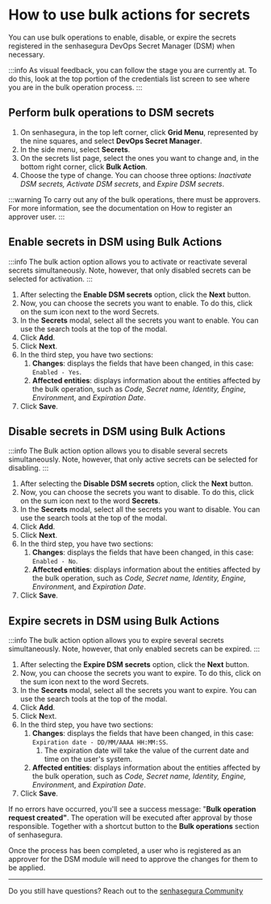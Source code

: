 # How to use bulk actions for secrets

You can use bulk operations to enable, disable, or expire the secrets registered in the senhasegura DevOps Secret Manager (DSM) when necessary.

:::info
As visual feedback, you can follow the stage you are currently at. To do this, look at the top portion of the credentials list screen to see where you are in the bulk operation process.
:::

## Perform bulk operations to DSM secrets

1. On senhasegura, in the top left corner, click **Grid Menu**, represented by the nine squares, and select **DevOps Secret Manager**.
2. In the side menu, select **Secrets**.
3. On the secrets list page, select the ones you want to change and, in the bottom right corner, click **Bulk Action**.
4. Choose the type of change. You can choose three options: *Inactivate DSM secrets, Activate DSM secrets*, and *Expire DSM secrets*.

:::warning
To carry out any of the bulk operations, there must be approvers. For more information, see the documentation on How to register an approver user.
:::

## Enable secrets in DSM using Bulk Actions

:::info
The bulk action option allows you to activate or reactivate several secrets simultaneously. Note, however, that only disabled secrets can be selected for activation.
:::

1. After selecting the **Enable DSM secrets** option, click the **Next** button.
2. Now, you can choose the secrets you want to enable. To do this, click on the sum icon next to the word Secrets.
3. In the **Secrets** modal, select all the secrets you want to enable. You can use the search tools at the top of the modal.
4. Click **Add**.
5. Click **Next**.
6. In the third step, you have two sections:
   1. **Changes**: displays the fields that have been changed, in this case: `Enabled - Yes`.
   2. **Affected entities**: displays information about the entities affected by the bulk operation, such as *Code, Secret name, Identity, Engine, Environmen*t, and *Expiration Date*.
7. Click **Save**.

## Disable secrets in DSM using Bulk Actions

:::info
The Bulk action option allows you to disable several secrets simultaneously. Note, however, that only active secrets can be selected for disabling.
:::

1. After selecting the **Disable DSM secrets** option, click the **Next** button.
2. Now, you can choose the secrets you want to disable. To do this, click on the sum icon next to the word **Secrets**.
3. In the **Secrets** modal, select all the secrets you want to disable. You can use the search tools at the top of the modal.
4. Click **Add**.
5. Click **Next**.
6. In the third step, you have two sections:
   1. **Changes**: displays the fields that have been changed, in this case: `Enabled - No`.
   2. **Affected entities**: displays information about the entities affected by the bulk operation, such as *Code, Secret name, Identity, Engine, Environmen*t, and *Expiration Date*.
7. Click **Save**.

## Expire secrets in DSM using Bulk Actions

:::info
The bulk action option allows you to expire several secrets simultaneously. Note, however, that only enabled secrets can be expired.
:::

1. After selecting the **Expire DSM secrets** option, click the **Next** button.
2. Now, you can choose the secrets you want to expire. To do this, click on the sum icon next to the word Secrets.
3. In the **Secrets** modal, select all the secrets you want to expire. You can use the search tools at the top of the modal.
4. Click **Add**.
5. Click **N**ext.
6. In the third step, you have two sections:
   1. **Changes**: displays the fields that have been changed, in this case: `Expiration date - DD/MM/AAAA HH:MM:SS`.
      1. The expiration date will take the value of the current date and time on the user's system.
   2. **Affected entities**: displays information about the entities affected by the bulk operation, such as *Code, Secret name, Identity, Engine, Environmen*t, and *Expiration Date*.
7. Click **Save**.

If no errors have occurred, you'll see a success message: "**Bulk operation request created"**. The operation will be executed after approval by those responsible. Together with a shortcut button to the **Bulk operations** section of senhasegura.

Once the process has been completed, a user who is registered as an approver for the DSM module will need to approve the changes for them to be applied.

---

Do you still have questions? Reach out to the [senhasegura Community](https://community.senhasegura.io/)